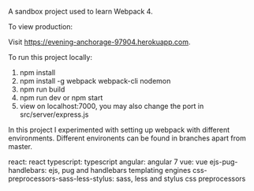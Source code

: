 A sandbox project used to learn Webpack 4.

To view production:

Visit https://evening-anchorage-97904.herokuapp.com.

To run this project locally:

1) npm install
2) npm install -g webpack webpack-cli nodemon
3) npm run build
4) npm run dev or npm start
5) view on localhost:7000, you may also change the port in src/server/express.js

In this project I experimented with setting up webpack with different environments.
Different environents can be found in branches apart from master.

react: react
typescript: typescript
angular: angular 7
vue: vue
ejs-pug-handlebars: ejs, pug and handlebars templating engines
css-preprocessors-sass-less-stylus: sass, less and stylus css preprocessors
